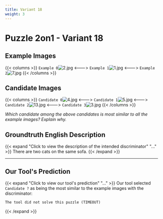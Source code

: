 ```yaml
---
title: Variant 18
weight: 3
---
```


# Puzzle 2on1 - Variant 18

## Example Images
{{< columns >}}
`Example 0`![2.jpg](/natscene_data/images/2.jpg)
<--->
`Example 1`![1.jpg](/natscene_data/images/1.jpg)
<--->
`Example 2`![7.jpg](/natscene_data/images/7.jpg)
{{< /columns >}}

## Candidate Images
{{< columns >}}
`Candidate 0`![4.jpg](/natscene_data/images/4.jpg)
<--->
`Candidate 1`![5.jpg](/natscene_data/images/5.jpg)
<--->
`Candidate 2`![13.jpg](/natscene_data/images/13.jpg)
<--->
`Candidate 3`![3.jpg](/natscene_data/images/3.jpg)
{{< /columns >}}

*Which candidate among the above candidates is most similar to all the example images? Explain why.*

## Groundtruth English Description

{{< expand "Click to view the description of the intended discriminator" "..." >}}
There are two cats on the same sofa.
{{< /expand >}}

---



## Our Tool's Prediction

{{< expand "Click to view our tool's prediction" "..." >}}
Our tool selected `Candidate ?` as being the most similar to the example images with the discriminator:
```plaintext
The tool did not solve this puzzle (TIMEOUT)
```
{{< /expand >}}
